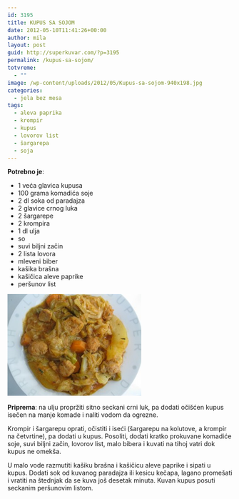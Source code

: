 ```yaml
---
id: 3195
title: KUPUS SA SOJOM
date: 2012-05-10T11:41:26+00:00
author: mila
layout: post
guid: http://superkuvar.com/?p=3195
permalink: /kupus-sa-sojom/
totvreme:
  - ""
image: /wp-content/uploads/2012/05/Kupus-sa-sojom-940x198.jpg
categories:
  - jela bez mesa
tags:
  - aleva paprika
  - krompir
  - kupus
  - lovorov list
  - šargarepa
  - soja
---
```

**Potrebno je**:

  * 1 veća glavica kupusa
  * 100 grama komadića soje
  * 2 dl soka od paradajza
  * 2 glavice crnog luka
  * 2 šargarepe
  * 2 krompira
  * 1 dl ulja
  * so
  * suvi biljni začin
  * 2 lista lovora
  * mleveni biber
  * kašika brašna
  * kašičica aleve paprike
  * peršunov list

<img class="alignnone size-medium wp-image-3197" title="Kupus sa sojom" src="/wp-content/uploads/2012/05/Kupus-sa-sojom-e1336649862385-300x228.jpg" alt="" width="300" height="228" /> 

**Priprema**: na ulju propržiti sitno seckani crni luk, pa dodati očišćen kupus isečen na manje komade i naliti vodom da ogrezne.

Krompir i šargarepu oprati, očistiti i iseći (šargarepu na kolutove, a krompir na četvrtine), pa dodati u kupus. Posoliti, dodati kratko prokuvane komadiće soje, suvi biljni začin, lovorov list, malo bibera i kuvati na tihoj vatri dok kupus ne omekša.

U malo vode razmutiti kašiku brašna i kašičicu aleve paprike i sipati u kupus. Dodati sok od kuvanog paradajza ili kesicu kečapa, lagano promešati i vratiti na štednjak da se kuva još desetak minuta. Kuvan kupus posuti seckanim peršunovim listom.